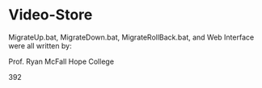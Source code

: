 Video-Store
===========

MigrateUp.bat, MigrateDown.bat, MigrateRollBack.bat, and Web Interface were all written by: 

Prof. Ryan McFall
Hope College

392

